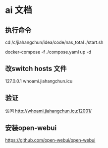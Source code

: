 # ai 文档

## 执行命令
cd /c/jiahangchun/idea/code/nas_total
./start.sh

docker-compose -f ./compose.yaml up -d



## 改switch hosts 文件
127.0.0.1 whoami.jiahangchun.icu

## 验证
访问 http://whoami.jiahangchun.icu:12001/

## 安装open-webui
https://github.com/open-webui/open-webui






